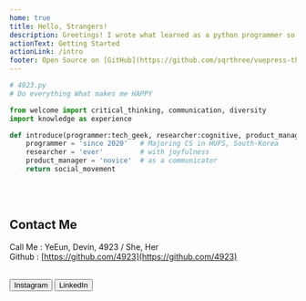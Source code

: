 ```yaml
---
home: true
title: Hello, Strangers!
description: Greetings! I wrote what learned as a python programmer so far. Also as a second language English speaker, some descriptions could be confused. When you find, please let me know. I would be glad. Thanks!
actionText: Getting Started
actionLink: /intro
footer: Open Source on [GitHub](https://github.com/sqrthree/vuepress-theme-api), Made by [@sqrthree](https://github.com/sqrthree), Power by [vuepress](https://github.com/vuejs/vuepress).
---
```


<Example>

```py
# 4923.py
# Do everything What makes me HAPPY

from welcome import critical_thinking, communication, diversity
import knowledge as experience

def introduce(programmer:tech_geek, researcher:cognitive, product_manager:crossroad):
    programmer = 'since 2020'   # Majoring CS in HUFS, South-Korea
    researcher = 'ever'         # with joyfulness
    product_manager = 'novice'  # as a communicator
    return social_movement
```

</Example>
<br>
<br>

<Section>

## Contact Me

Call Me : YeEun, Devin, 4923 / She, Her  
Github : [https://github.com/4923](https://github.com/4923)

<br>
<Button size="small" type="light" to="https://www.instagram.com/4923.py">Instagram</Button>    
<Button size="small" type="light" to="https://www.linkedin.com/in/4923">LinkedIn</Button>

</Section>